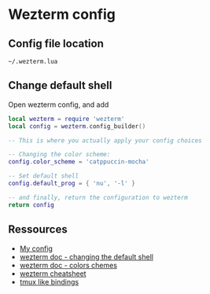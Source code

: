 # Wezterm config

## Config file location

`~/.wezterm.lua`

## Change default shell

Open wezterm config, and add

```lua
local wezterm = require 'wezterm'
local config = wezterm.config_builder()

-- This is where you actually apply your config choices

-- Changing the color scheme:
config.color_scheme = 'catppuccin-mocha'

-- Set default shell
config.default_prog = { 'nu', '-l' }

-- and finally, return the configuration to wezterm
return config
```

## Ressources

- [My config](../assets/wezterm/.wezterm.lua)
- [wezterm doc - changing the default shell](https://wezfurlong.org/wezterm/config/launch.html#changing-the-default-program)
- [wezterm doc - colors chemes](https://wezfurlong.org/wezterm/colorschemes/index.html)
- [wezterm cheatsheet](https://ansidev.substack.com/p/wezterm-cheatsheet)
- [tmux like bindings](https://gist.github.com/quangIO/556fa4abca46faf40092282d0c11a367)

